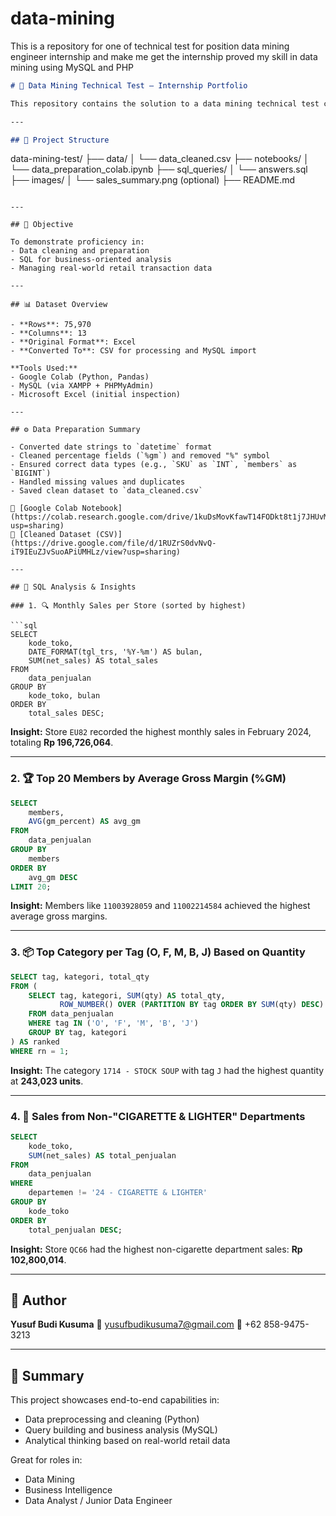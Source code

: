 # data-mining
This is a repository for one of technical test for position data mining engineer internship and make me get the internship proved my skill in data mining using MySQL and PHP
```markdown
# 🧪 Data Mining Technical Test – Internship Portfolio

This repository contains the solution to a data mining technical test completed as part of a Data Mining Internship application. The project involves data preparation, cleaning, and solving business problems using SQL.

---

## 📁 Project Structure

```

data-mining-test/
├── data/
│   └── data\_cleaned.csv
├── notebooks/
│   └── data\_preparation\_colab.ipynb
├── sql\_queries/
│   └── answers.sql
├── images/
│   └── sales\_summary.png (optional)
├── README.md

````

---

## 🎯 Objective

To demonstrate proficiency in:
- Data cleaning and preparation
- SQL for business-oriented analysis
- Managing real-world retail transaction data

---

## 📊 Dataset Overview

- **Rows**: 75,970  
- **Columns**: 13  
- **Original Format**: Excel  
- **Converted To**: CSV for processing and MySQL import

**Tools Used:**
- Google Colab (Python, Pandas)
- MySQL (via XAMPP + PHPMyAdmin)
- Microsoft Excel (initial inspection)

---

## ⚙️ Data Preparation Summary

- Converted date strings to `datetime` format
- Cleaned percentage fields (`%gm`) and removed "%" symbol
- Ensured correct data types (e.g., `SKU` as `INT`, `members` as `BIGINT`)
- Handled missing values and duplicates
- Saved clean dataset to `data_cleaned.csv`

📎 [Google Colab Notebook](https://colab.research.google.com/drive/1kuDsMovKfawT14FODkt8t1j7JHUvMOvD?usp=sharing)  
📎 [Cleaned Dataset (CSV)](https://drive.google.com/file/d/1RUZrS0dvNvQ-iT9IEuZJvSuoAPiUMHLz/view?usp=sharing)

---

## 🧮 SQL Analysis & Insights

### 1. 🔍 Monthly Sales per Store (sorted by highest)

```sql
SELECT  
    kode_toko, 
    DATE_FORMAT(tgl_trs, '%Y-%m') AS bulan, 
    SUM(net_sales) AS total_sales
FROM  
    data_penjualan
GROUP BY  
    kode_toko, bulan
ORDER BY  
    total_sales DESC;
````

**Insight:**
Store `EU82` recorded the highest monthly sales in February 2024, totaling **Rp 196,726,064**.

---

### 2. 🏆 Top 20 Members by Average Gross Margin (%GM)

```sql
SELECT  
    members, 
    AVG(gm_percent) AS avg_gm
FROM  
    data_penjualan
GROUP BY  
    members
ORDER BY  
    avg_gm DESC
LIMIT 20;
```

**Insight:**
Members like `11003928059` and `11002214584` achieved the highest average gross margins.

---

### 3. 📦 Top Category per Tag (O, F, M, B, J) Based on Quantity

```sql
SELECT tag, kategori, total_qty
FROM (
    SELECT tag, kategori, SUM(qty) AS total_qty,
           ROW_NUMBER() OVER (PARTITION BY tag ORDER BY SUM(qty) DESC) AS rn
    FROM data_penjualan
    WHERE tag IN ('O', 'F', 'M', 'B', 'J')
    GROUP BY tag, kategori
) AS ranked
WHERE rn = 1;
```

**Insight:**
The category `1714 - STOCK SOUP` with tag `J` had the highest quantity at **243,023 units**.

---

### 4. 🚫 Sales from Non-"CIGARETTE & LIGHTER" Departments

```sql
SELECT  
    kode_toko, 
    SUM(net_sales) AS total_penjualan
FROM  
    data_penjualan
WHERE  
    departemen != '24 - CIGARETTE & LIGHTER'
GROUP BY  
    kode_toko
ORDER BY  
    total_penjualan DESC;
```

**Insight:**
Store `QC66` had the highest non-cigarette department sales: **Rp 102,800,014**.

---

## 👤 Author

**Yusuf Budi Kusuma**
📧 [yusufbudikusuma7@gmail.com](mailto:yusufbudikusuma7@gmail.com)
📱 +62 858-9475-3213

---

## 💼 Summary

This project showcases end-to-end capabilities in:

* Data preprocessing and cleaning (Python)
* Query building and business analysis (MySQL)
* Analytical thinking based on real-world retail data

Great for roles in:

* Data Mining
* Business Intelligence
* Data Analyst / Junior Data Engineer

